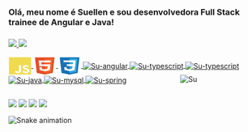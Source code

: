 ###
### Olá, meu nome é Suellen e sou desenvolvedora Full Stack trainee de Angular e Java!
###
###
###
  <div>
  <a href="https://github.com/SuellenMoreiraLima">
      <img height="169em" src="https://github-readme-stats.vercel.app/api/top-langs/?username=SuellenMoreiraLima&layout=compact&langs_count=7&theme=dracula"/_>   
  <img height="169em" src="https://github-readme-stats.vercel.app/api?username=SuellenMoreiraLima&show_icons=true&theme=dracula&include_all_commits=true&count_private=truet"
/__>

</div>
<Div style = "display: inline_block"><br>
    <img align="center" alt="Su-Js" height="35" width="45" src="https://raw.githubusercontent.com/devicons/devicon/master/icons/javascript/javascript-plain.svg">
  <img align="center" alt="Su-HTML" height="35" width="45" src="https://raw.githubusercontent.com/devicons/devicon/master/icons/html5/html5-original.svg">
  <img align="center" alt="Su-CSS" height="35" width="45" src="https://raw.githubusercontent.com/devicons/devicon/master/icons/css3/css3-original.svg">
   <img align="center" alt="Su-angular" height="35" width="45" src="https://cdn.jsdelivr.net/gh/devicons/devicon/icons/angularjs/angularjs-original.svg" />
  <img align="center" alt="Su-typescript" height="35" width="45" src="https://cdn.jsdelivr.net/gh/devicons/devicon/icons/typescript/typescript-original.svg" />
  <img align="center" alt="Su-typescript" height="35" width="45" src="https://cdn.jsdelivr.net/gh/devicons/devicon/icons/bootstrap/bootstrap-original-wordmark.svg" />
   <img align="center" alt="Su-java" height="35" width="45" src="https://cdn.jsdelivr.net/gh/devicons/devicon/icons/java/java-original.svg" />
  <img align="center" alt="Su-mysql" height="35" width="45" src="https://cdn.jsdelivr.net/gh/devicons/devicon/icons/mysql/mysql-plain-wordmark.svg" />
  <img align="center" alt="Su-spring" height="35" width="45" src="https://cdn.jsdelivr.net/gh/devicons/devicon/icons/spring/spring-original-wordmark.svg" />
    <img align="right" alt="Su" height="165" width="165" src="https://i.picasion.com/pic91/5cca4b25d529132746ae92c00777bfda.gif">
  

</div>
  
  ##
  
  <div>
  <a href="https://www.linkedin.com/in/suellen-moreira-lima-035638169/" target="_blank"><img src="https://img.shields.io/badge/-LinkedIn-%230077B5?style=for-the-badge&logo=linkedin&logoColor=white" target="_blank"></a> 
      <a href = "mailto:sulima19977991@gmail.com"><img src="https://img.shields.io/badge/-Gmail-%23333?style=for-the-badge&logo=gmail&logoColor=white" target="_blank"></a>
   <a href="https://www.instagram.com/su_moreira_lima/" target="_blank"><img src="https://img.shields.io/badge/-Instagram-%23E4405F?style=for-the-badge&logo=instagram&logoColor=white" target="_blank"></a>
   <a href="Suellen_Lima#7765" target="_blank"> <img src = "https://img.shields.io/badge/Discord-7289DA?style=for-the-badge&logo= discord & logoColor = white "target =" _ blank "> </a>
     
  ![Snake animation](https://github.com/SuellenMoreiraLima/SuellenMoreiraLima/blob/output/github-contribution-grid-snake.svg)
 
</div>
